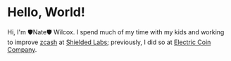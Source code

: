 # Hello, World!

Hi, I'm 🛡️Nate🛡️ Wilcox. I spend much of my time with my kids and working to improve [zcash](https://z.cash) at [Shielded Labs](https://shieldedlabs.net); previously, I did so at [Electric Coin Company](https://electriccoin.co).
